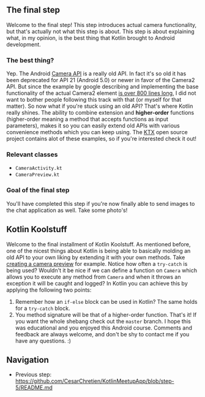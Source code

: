 ## The final step
Welcome to the final step! This step introduces actual camera functionality, but that's actually not what this step is about. This step is about explaining what, in my opinion, is the best thing that Kotlin brought to Android development.

### The best thing?
Yep. The Android [Camera API](https://developer.android.com/guide/topics/media/camera.html) is a really old API. In fact it's so old it has been deprecated for API 21 (Android 5.0) or newer in favor of the Camera2 API. But since the example by google describing and implementing the base functionality of the actual Camera2 element [is over 800 lines long](https://github.com/googlesamples/android-Camera2Basic/blob/master/kotlinApp/Application/src/main/java/com/example/android/camera2basic/Camera2BasicFragment.kt), I did not want to bother people following this track with that (or myself for that matter).
So now what if you're stuck using an old API? That's where Kotlin really shines. The ability to combine extension and **higher-order** functions (higher-order meaning a method that accepts functions as input parameters), makes it so you can easily extend old APIs with various convenience methods which you can keep using. The [KTX](https://github.com/android/android-ktx) open source project contains alot of these examples, so if you're interested check it out!

### Relevant classes
* `CameraActivity.kt`
* `CameraPreview.kt`

### Goal of the final step
You'll have completed this step if you're now finally able to send images to the chat application as well. Take some photo's!

## Kotlin Koolstuff
Welcome to the final installment of Kotlin Koolstuff. As mentioned before, one of the nicest things about Kotlin is being able to basically molding an old API to your own liking by extending it with your own methods. Take [creating a camera preview](https://developer.android.com/guide/topics/media/camera.html#camera-preview) for example. Notice how often a `try-catch` is being used? Wouldn't it be nice if we can define a function on `Camera` which allows you to execute any method from `Camera` and when it throws an exception it will be caught and logged? In Kotlin you can achieve this by applying the following two points:
1. Remember how an `if-else` block can be used in Kotlin? The same holds for a `try-catch` block.
2. You method signature will be that of a higher-order function.
That's it! If you want the whole shebang check out the `master` branch. I hope this was educational and you enjoyed this Android course. Comments and feedback are always welcome, and don't be shy to contact me if you have any questions. :)

## Navigation
* Previous step: https://github.com/CesarChretien/KotlinMeetupApp/blob/step-5/README.md
